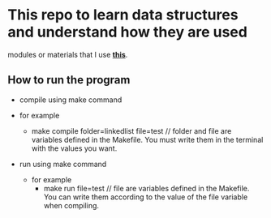# This repo to learn data structures and understand how they are used

modules or materials that I use **[this](https://repository.unpam.ac.id/8871/1/TPL0113_STRUKTUR%20DATA.pdf)**.


## How to run the program
- compile using make command
 - for example 
    - make compile folder=linkedlist file=test //  folder and file are variables defined in the Makefile. You must write them in the terminal with the values you want.

- run using make command
    - for example 
        - make run file=test // file are variables defined in the Makefile. You can write them according to the value of the file variable when compiling.
